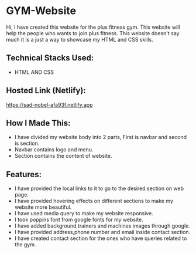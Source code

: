 # GYM-Website
Hi, I have created this website for the plus fitness gym.
This website will help the people who wants to join plus fitness.
This website doesn't say much it is a just a way to showcase my HTML and CSS skills.
## Technical Stacks Used:
* HTML AND CSS
## Hosted Link (Netlify):
https://sad-nobel-afa93f.netlify.app
## How I Made This:
* I have divided my website body into 2 parts, First is navbar and second is section.
* Navbar contains logo and menu.
* Section contains the content of website.
## Features:
* I have provided the local links to it to go to the desired section on web page.
* I have provided hovering effects on different sections to make my website more beautiful.
* I have used media query to make my website responsive.
* I took poppins font from google fonts for my website.
* I have added background,trainers and machines images through google.
* I have provided address,phone number and email inside contact section. 
* I have created contact section for the ones who have queries related to the gym.
